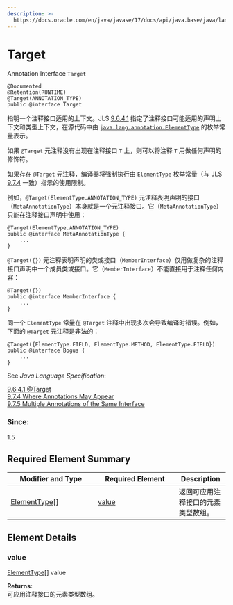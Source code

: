 ```yaml
---
description: >-
  https://docs.oracle.com/en/java/javase/17/docs/api/java.base/java/lang/annotation/Target.html
---
```


# Target

Annotation Interface `Target`

```
@Documented
@Retention(RUNTIME)
@Target(ANNOTATION_TYPE)
public @interface Target
```

指明一个注释接口适用的上下文。JLS [9.6.4.1](https://docs.oracle.com/javase/specs/jls/se17/html/jls-9.html#jls-9.6.4.1) 指定了注释接口可能适用的声明上下文和类型上下文，在源代码中由 [`java.lang.annotation.ElementType`](elementtype.md) 的枚举常量表示。

如果 `@Target` 元注释没有出现在注释接口 `T` 上，则可以将注释 `T` 用做任何声明的修饰符。

如果存在 `@Target` 元注释，编译器将强制执行由 `ElementType` 枚举常量（与 JLS [9.7.4](https://docs.oracle.com/javase/specs/jls/se17/html/jls-9.html#jls-9.7.4) 一致）指示的使用限制。

例如，`@Target(ElementType.ANNOTATION_TYPE)` 元注释表明声明的接口（`MetaAnnotationType`）本身就是一个元注释接口。它（`MetaAnnotationType`）只能在注释接口声明中使用：

```
@Target(ElementType.ANNOTATION_TYPE)
public @interface MetaAnnotationType {
    ...
}
```

`@Target({})` 元注释表明声明的类或接口（`MemberInterface`）仅用做复杂的注释接口声明中一个成员类或接口。它（`MemberInterface`）不能直接用于注释任何内容：

```
@Target({})
public @interface MemberInterface {
    ...
}
```

同一个 `ElementType` 常量在 `@Target` 注释中出现多次会导致编译时错误。例如，下面的 `@Target` 元注释是非法的：

```
@Target({ElementType.FIELD, ElementType.METHOD, ElementType.FIELD})
public @interface Bogus {
    ...
}
```

See _Java Language Specification_:

[9.6.4.1 @Target](https://docs.oracle.com/javase/specs/jls/se17/html/jls-9.html#jls-9.6.4.1)\
[9.7.4 Where Annotations May Appear](https://docs.oracle.com/javase/specs/jls/se17/html/jls-9.html#jls-9.7.4)\
[9.7.5 Multiple Annotations of the Same Interface](https://docs.oracle.com/javase/specs/jls/se17/html/jls-9.html#jls-9.7.5)

### Since:

1.5

## Required Element Summary

<table><thead><tr><th width="185">Modifier and Type</th><th width="171">Required Element</th><th>Description</th></tr></thead><tbody><tr><td><a href="elementtype.md">ElementType</a>[]</td><td><a href="target.md#value">value</a></td><td>返回可应用注释接口的元素类型数组。</td></tr></tbody></table>

## Element Details

### value

[ElementType](elementtype.md)\[] value

**Returns:**\
可应用注释接口的元素类型数组。

